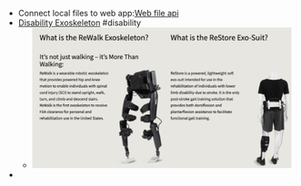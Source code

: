 - Connect local files to web app:[Web file api](https://developer.chrome.com/articles/file-system-access/)
- [Disability Exoskeleton](https://rewalk.com) #disability
	- ![image.png](../assets/image_1685248470026_0.png)
-